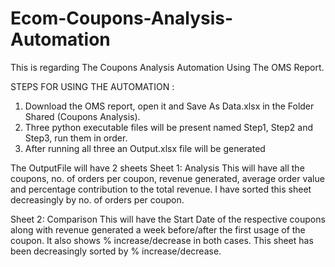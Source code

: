 # Ecom-Coupons-Analysis-Automation
This is regarding The Coupons Analysis Automation Using The OMS Report.

STEPS FOR USING THE AUTOMATION :
                             
1.	Download the OMS report, open it and Save As Data.xlsx in the Folder Shared (Coupons Analysis).
2.	Three python executable files will be present named Step1, Step2 and Step3, run them in order.
3.	After running all three an Output.xlsx file will be generated

The OutputFile will have 2 sheets 
Sheet 1: Analysis
This will have all the coupons, no. of orders per coupon, revenue generated, average order value and percentage contribution to the total revenue.
I have sorted this sheet decreasingly by no. of orders per coupon.

Sheet 2: Comparison
This will have the Start Date of the respective coupons along with revenue generated a week before/after the first usage of the coupon. It also shows % increase/decrease in both cases. 
This sheet has been decreasingly sorted by % increase/decrease.
